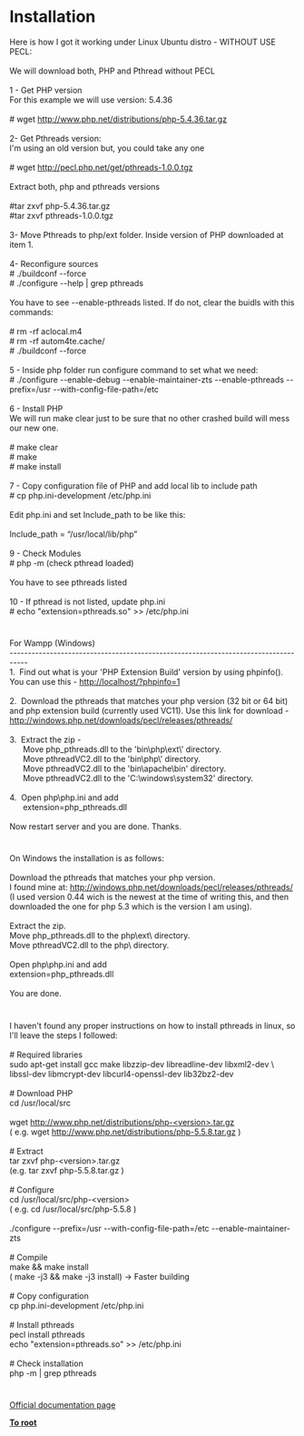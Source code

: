 # Installation




<div class="phpcode"><span class="html">
Here is how I got it working under Linux Ubuntu distro - WITHOUT USE PECL:<br><br>We will download both, PHP and Pthread without PECL<br><br>1 - Get PHP version<br>For this example we will use version: 5.4.36<br><br># wget <a href="http://www.php.net/distributions/php-5.4.36.tar.gz" rel="nofollow" target="_blank">http://www.php.net/distributions/php-5.4.36.tar.gz</a><br><br>2- Get Pthreads version:<br>I&apos;m using an old version but, you could take any one<br><br># wget <a href="http://pecl.php.net/get/pthreads-1.0.0.tgz" rel="nofollow" target="_blank">http://pecl.php.net/get/pthreads-1.0.0.tgz</a><br><br>Extract both, php and pthreads versions<br><br>#tar zxvf php-5.4.36.tar.gz<br>#tar zxvf pthreads-1.0.0.tgz <br><br>3- Move Pthreads to php/ext folder. Inside version of PHP downloaded at item 1.<br><br>4- Reconfigure sources<br># ./buildconf --force<br># ./configure --help | grep pthreads<br><br>You have to see --enable-pthreads listed. If do not, clear the buidls with this commands:<br><br># rm -rf aclocal.m4<br># rm -rf autom4te.cache/<br># ./buildconf --force<br><br>5 - Inside php folder run configure command to set what we need:<br># ./configure --enable-debug --enable-maintainer-zts --enable-pthreads --prefix=/usr --with-config-file-path=/etc<br><br>6 - Install PHP<br>We will run make clear just to be sure that no other crashed build will mess our new one.<br><br># make clear <br># make<br># make install<br><br>7 - Copy configuration file of PHP and add local lib to include path<br># cp php.ini-development /etc/php.ini<br><br>Edit php.ini and set Include_path to be like this:<br><br>Include_path = &#x201C;/usr/local/lib/php&#x201D;<br><br>9 - Check Modules<br># php -m (check pthread loaded)<br><br>You have to see pthreads listed<br><br>10 - If pthread is not listed, update php.ini<br># echo &quot;extension=pthreads.so&quot; &gt;&gt; /etc/php.ini</span>
</div>
  

#


<div class="phpcode"><span class="html">
For Wampp (Windows)<br>-----------------------------------------------------------------------------------<br>1.&#xA0; Find out what is your &apos;PHP Extension Build&apos; version by using phpinfo(). You can use this - <a href="http://localhost/?phpinfo=1" rel="nofollow" target="_blank">http://localhost/?phpinfo=1</a><br><br>2.&#xA0; Download the pthreads that matches your php version (32 bit or 64 bit) and php extension build (currently used VC11). Use this link for download - <a href="http://windows.php.net/downloads/pecl/releases/pthreads/" rel="nofollow" target="_blank">http://windows.php.net/downloads/pecl/releases/pthreads/</a> <br><br>3.&#xA0; Extract the zip -<br>&#xA0; &#xA0; &#xA0; Move php_pthreads.dll to the &apos;bin\php\ext\&apos; directory.<br>&#xA0; &#xA0; &#xA0; Move pthreadVC2.dll to the &apos;bin\php\&apos; directory.<br>&#xA0; &#xA0; &#xA0; Move pthreadVC2.dll to the &apos;bin\apache\bin&apos; directory.<br>&#xA0; &#xA0; &#xA0; Move pthreadVC2.dll to the &apos;C:\windows\system32&apos; directory.<br><br>4.&#xA0; Open php\php.ini and add<br>&#xA0; &#xA0; &#xA0; extension=php_pthreads.dll<br><br>Now restart server and you are done. Thanks.</span>
</div>
  

#


<div class="phpcode"><span class="html">
On Windows the installation is as follows:<br><br>Download the pthreads that matches your php version.<br>I found mine at: <a href="http://windows.php.net/downloads/pecl/releases/pthreads/" rel="nofollow" target="_blank">http://windows.php.net/downloads/pecl/releases/pthreads/</a><br>(I used version 0.44 wich is the newest at the time of writing this, and then downloaded the one for php 5.3 which is the version I am using).<br><br>Extract the zip.<br>Move php_pthreads.dll to the php\ext\ directory.<br>Move pthreadVC2.dll to the php\ directory.<br><br>Open php\php.ini and add<br>extension=php_pthreads.dll<br><br>You are done.</span>
</div>
  

#


<div class="phpcode"><span class="html">
I haven&apos;t found any proper instructions on how to install pthreads in linux, so I&apos;ll leave the steps I followed:<br><br># Required libraries<br>sudo apt-get install gcc make libzzip-dev libreadline-dev libxml2-dev \<br>libssl-dev libmcrypt-dev libcurl4-openssl-dev lib32bz2-dev <br><br># Download PHP<br>cd /usr/local/src<br><br>wget <a href="http://www.php.net/distributions/php-&lt;version&gt;.tar.gz" rel="nofollow" target="_blank">http://www.php.net/distributions/php-&lt;version&gt;.tar.gz</a><br>( e.g. wget <a href="http://www.php.net/distributions/php-5.5.8.tar.gz" rel="nofollow" target="_blank">http://www.php.net/distributions/php-5.5.8.tar.gz</a> )<br><br># Extract<br>tar zxvf php-&lt;version&gt;.tar.gz<br>(e.g. tar zxvf php-5.5.8.tar.gz )<br><br># Configure<br>cd /usr/local/src/php-&lt;version&gt;<br>( e.g. cd /usr/local/src/php-5.5.8 )<br><br>./configure --prefix=/usr --with-config-file-path=/etc --enable-maintainer-zts<br><br># Compile<br>make &amp;&amp; make install<br>( make -j3 &amp;&amp; make -j3 install) -&gt; Faster building<br><br># Copy configuration<br>cp php.ini-development /etc/php.ini<br><br># Install pthreads<br>pecl install pthreads<br>echo &quot;extension=pthreads.so&quot; &gt;&gt; /etc/php.ini<br><br># Check installation<br>php -m | grep pthreads</span>
</div>
  

#

[Official documentation page](https://www.php.net/manual/en/pthreads.installation.php)

**[To root](/README.md)**